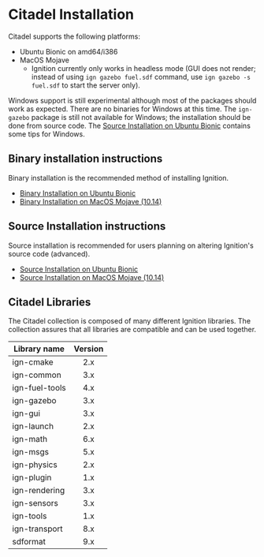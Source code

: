 # Citadel Installation

Citadel supports the following platforms:

 * Ubuntu Bionic on amd64/i386
 * MacOS Mojave
     * Ignition currently only works in headless mode
      (GUI does not render; instead of using `ign gazebo fuel.sdf` command, use
      `ign gazebo -s fuel.sdf` to start the server only).

Windows support is still experimental although most of the packages should work
as expected. There are no binaries for Windows at this time. The `ign-gazebo`
package is still not available for Windows; the installation should be done from
source code. The [Source Installation on Ubuntu Bionic](install_ubuntu_src)
contains some tips for Windows.

## Binary installation instructions

Binary installation is the recommended method of installing Ignition.

 * [Binary Installation on Ubuntu Bionic](install_ubuntu)
 * [Binary Installation on MacOS Mojave (10.14)](install_osx)

## Source Installation instructions

Source installation is recommended for users planning on altering Ignition's source code (advanced).

 * [Source Installation on Ubuntu Bionic](install_ubuntu_src)
 * [Source Installation on MacOS Mojave (10.14)](install_osx_src)

## Citadel Libraries

The Citadel collection is composed of many different Ignition libraries. The
collection assures that all libraries are compatible and can be used together.

| Library name       | Version       |
| ------------------ |:-------------:|
|   ign-cmake        |       2.x     |
|   ign-common       |       3.x     |
|   ign-fuel-tools   |       4.x     |
|   ign-gazebo       |       3.x     |
|   ign-gui          |       3.x     |
|   ign-launch       |       2.x     |
|   ign-math         |       6.x     |
|   ign-msgs         |       5.x     |
|   ign-physics      |       2.x     |
|   ign-plugin       |       1.x     |
|   ign-rendering    |       3.x     |
|   ign-sensors      |       3.x     |
|   ign-tools        |       1.x     |
|   ign-transport    |       8.x     |
|   sdformat         |       9.x     |
